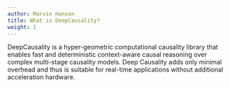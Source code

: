 ```yaml
---
author: Marvin Hansen
title: What is DeepCausality?
weight: 1
---
```

[//]: # (SPDX-License-Identifier: CC-BY-4.0)

DeepCausality is a hyper-geometric computational causality library that enables fast and deterministic context-aware
causal reasoning over complex multi-stage causality models. Deep Causality adds only minimal overhead and thus is
suitable for real-time applications without additional acceleration hardware. 
